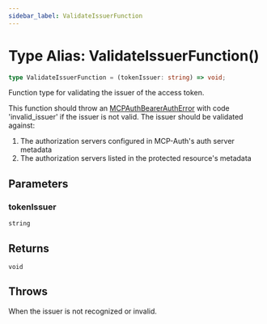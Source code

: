 ```yaml
---
sidebar_label: ValidateIssuerFunction
---
```


# Type Alias: ValidateIssuerFunction()

```ts
type ValidateIssuerFunction = (tokenIssuer: string) => void;
```

Function type for validating the issuer of the access token.

This function should throw an [MCPAuthBearerAuthError](/references/js/classes/MCPAuthBearerAuthError.md) with code 'invalid_issuer' if the issuer
is not valid. The issuer should be validated against:

1. The authorization servers configured in MCP-Auth's auth server metadata
2. The authorization servers listed in the protected resource's metadata

## Parameters

### tokenIssuer

`string`

## Returns

`void`

## Throws

When the issuer is not recognized or invalid.
